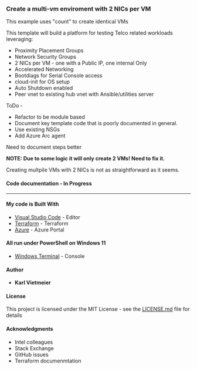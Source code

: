 ### Create a multi-vm enviroment with 2 NICs per VM

This example uses "count" to create identical VMs

This template will build a platform for testing Telco related workloads leveraging:

* Proximity Placement Groups
* Network Security Groups
* 2 NICs per VM - one with a Public IP, one internal Only
* Accelerated Networking
* Bootdiags for Serial Console access
* cloud-init for OS setup
* Auto Shutdown enabled
* Peer vnet to existing hub vnet with Ansible/utilities server

ToDo -

* Refactor to be module based
* Document key template code that is poorly documented in general.
* Use existing NSGs
* Add Azure Arc agent

Need to document steps better  

**NOTE: Due to some logic it will only create 2 VMs!  Need to fix it.**

Creating multpile VMs with 2 NICs is not as straightforward as it seems.

#### Code documentation - In Progress

___

#### My code is Built With

* [Visual Studio Code](https://code.visualstudio.com/) - Editor
* [Terraform](https://www.terraform.io/) - Terraform
* [Azure](portal.azure.com) - Azure Portal

#### All run under PowerShell on Windows 11

* [Windows Terminal](https://docs.microsoft.com/en-us/windows/terminal/) - Console

#### Author

* **Karl Vietmeier**

#### License

This project is licensed under the MIT License - see the [LICENSE.md](LICENSE.md) file for details

#### Acknowledgments

* Intel colleagues
* Stack Exchange
* GitHub issues
* Terraform documenmtation
